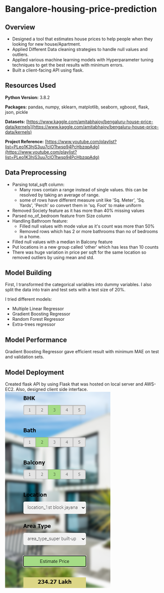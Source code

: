 # Bangalore-housing-price-prediction

## Overview
* Designed a tool that estimates house prices to help people when they looking for new house/Apartment.
 * Applied Different Data cleaning strategies to handle null values and outliers.
* Applied various machine learning models with Hyperparameter tuning techniques to get the best results with minimum errors.
* Built a client-facing API using flask.
## Resources Used
**Python Version:** 3.8.2

**Packages:**  pandas, numpy, sklearn, matplotlib, seaborn, xgboost, flask, json, pickle
  
**Datasets:** [https://www.kaggle.com/amitabhajoy/bengaluru-house-price-data/kernels](https://www.kaggle.com/amitabhajoy/bengaluru-house-price-data/kernels)

**Project Reference:** [https://www.youtube.com/playlist?list=PLeo1K3hjS3uu7clOTtwsp94PcHbzqpAdg](https://www.youtube.com/playlist?list=PLeo1K3hjS3uu7clOTtwsp94PcHbzqpAdg)

## Data Preprocessing
* Parsing total_sqft column:
  * Many rows contain a range instead of single values. this can be resolved by taking an average of range.  
  * some of rows have different measure unit like 'Sq. Meter', 'Sq. Yards', 'Perch' so convert them in 'sq. Foot' to make uniform 
* Removed Society feature as it has more than 40% missing values
* Parsed no_of_bedroom feature from Size column
* Handling Bathroom feature:
  * Filled null values with mode value as it's count was more than 50%
  * Removed rows which has 2 or more bathrooms than no of bedrooms in a home.
* Filled null values with a median in Balcony feature
* Put locations in a new group called 'other' which has less than 10 counts
* There was huge variation in price per sqft for the same location so removed outliers by using mean and std.
## Model Building
First, I transformed the categorical variables into dummy variables. I also split the data into train and test sets with a test size of 20%.

I tried different models:
* Multiple Linear Regressor 
* Gradient Boosting Regressor 
* Random Forest Regressor
* Extra-trees regressor
## Model Performance

Gradient Boosting Regressor gave efficient result with minimum MAE on test and validation sets.
## Model Deployment
Created flask API by using Flask that was hosted on local server and AWS- EC2. Also, designed client side interface.
![alt text](output.png)



   

